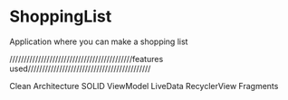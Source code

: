 # ShoppingList
Application where you can make a shopping list

///////////////////////////////////////////features used///////////////////////////////////////////

Clean Architecture
SOLID
ViewModel
LiveData
RecyclerView
Fragments